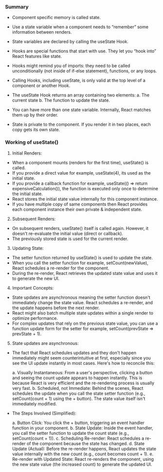 ### Summary
- Component specific memory is called state.
- Use a state variable when a component needs to “remember” some information between renders.
- State variables are declared by calling the useState Hook.
- Hooks are special functions that start with use. They let you “hook into” React features like state.

- Hooks might remind you of imports: they need to be called unconditionally (not inside of if-else statement),  functions, or any loops. 
- Calling Hooks, including useState, is only valid at the top level of a component or another Hook.

- The useState Hook returns an array containing two elements: 
    a. The current state
    b. The function to update the state.
- You can have more than one state variable. Internally, React matches them up by their order.
- State is private to the component. If you render it in two places, each copy gets its own state.

### Working of useState()
1. Initial Renders:
- When a component mounts (renders for the first time), useState() is called.
- If you provide a direct value for example, useState(4), its used as the initial state.
- If you provide a callback function for example, useState(() => return expensiveCalculation()), the function is executed only once to determine the initial state.
- React stores the initial state value internally for this component instance.
- If you have multiple copy of same components then React provides each component instance their own private & independent state.

2. Subsequent Renders:
- On subsequent renders, useState() itself is called again. However, it doesn't re-evaluate the initial value (direct or callback).
- The previously stored state is used for the current render.

3. Updating State:
- The setter function returned by useState() is used to update the state.
- When you call the setter function for example, setCount(newValue), React schedules a re-render for the component.
- During the re-render, React retrieves the updated state value and uses it to generate the new UI.

4. Important Concepts:
- State updates are asynchronous meaning the setter function doesn't immediately change the state value. React schedules a re-render, and the update happens before the next render.
- React might also batch multiple state updates within a single render to optimize performance.
- For complex updates that rely on the previous state value, you can use a function update form for the setter for example, setCount(prevState => prevState + 1).

5. State updates are asynchronous:
- The fact that React schedules updates and they don't happen immediately might seem counterintuitive at first, especially since you see the UI update instantly in most cases. Here's how to reconcile this:

    a. Visually Instantaneous: From a user's perspective, clicking a button and seeing the count update appears to happen instantly. This is because React is very efficient and the re-rendering process is usually very fast.
    b. Scheduled, not Immediate: Behind the scenes, React schedules the update when you call the state setter function (e.g., setCount(count + 1) using the + button). The state value itself isn't immediately modified.

- The Steps Involved (Simplified):

    a. Button Click: You click the + button, triggering an event handler function in your component.
    b. State Update: Inside the event handler, you call the setter function to update the count state (e.g., setCount(count + 1)).
    c. Scheduling Re-render: React schedules a re-render of the component because the state has changed.
    d. State Update (Actual): Before the re-render happens, React updates the state value internally with the new count (e.g., count becomes count + 1).
    e. Re-render with Updated State: React re-renders the component, using the new state value (the increased count) to generate the updated UI.